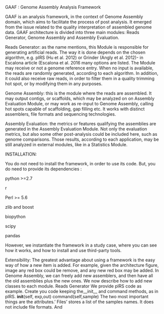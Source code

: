 GAAF : Genome Assembly Analysis Framework

GAAF is an analysis framework, in the context of Genome Assembly domain, which aims to facilitate the process of post analysis. It emerged from the issue related to the quality interpretation of assembled genome data.
GAAF architecture is divided into three main modules: Reads Generator, Genome Assembly and Assembly Evaluation.
 
Reads Generator: as the name mentions, this Module is responsible for generating artificial reads. The way it is done depends on the chosen algorithm, e.g. pIRS (Hu et al. 2012) or Grinder (Angly et al. 2012)- in Escalona article (Escalona et al. 2016 many options are listed. The Module may receive or not a genome reference entry. When no input is available, the reads are randomly generated, according to each algorithm. In addition, it could also receive raw reads, in order to filter them in a quality trimming hot spot, or by modifying them in any purposes. 
	
Genome Assembly: this is the module where the reads are assembled. It may output contigs, or scaffolds, which may be analyzed on on Assembly Evaluation Module, or may work as re-input to Genome Assembly, calling hot spots capable of scaffolding, gap filling etc. It works with distinct assemblers, file formats and sequencing technologies.

Assembly Evaluation: the metrics or features qualifying the assemblies are generated in the Assembly Evaluation Module. Not only the evaluation metrics, but also some other post-analysis could be included here, such as genome comparisons. Those results, according to each application, may be still analyzed in external modules, like in a Statistics Module.

INSTALLATION:

You do not need to install the framework, in order to use its code. But, you do need to provide its dependencies :
	
python >=2.7
	
r
	
Perl >= 5.6
	
zlib and boost
	
biopython
	
scipy 
	
pandas  

However, we instantiate the framework in a study case, where you can see how it works, and how to install and use third-party tools.

Extensibility:
The greatest advantage about using a framework is the easy way of how a new item is added. For example, given the architecture figure, image any red box could be remove, and any new red box may be added. In Genome Assembly, we can freely add new assemblers, and then have all the old assemblies plus the new ones.
We now describe how to add new classes to each module.
Reads Generator
We provide pIRS code as example. Create you code keeping the__init__ and command methods, as in pIRS. 
__init__(self, exp,out)
command(self,sample)
The two most important things are the attributes.’ Files’ stores a list of the samples names. It does not include file formats. And 

